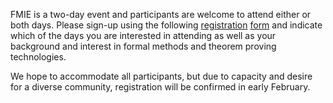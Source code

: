 FMIE is a two-day event and participants are welcome to attend either or both days. Please sign-up using the following [registration](https://forms.gle/zqD3JSojs4fJuaDT8) [form](https://forms.gle/zqD3JSojs4fJuaDT8) and indicate which of the days you are interested in attending as well as your background and interest in formal methods and theorem proving technologies.

We hope to accommodate all participants, but due to capacity and desire for a diverse community, 
registration will be confirmed in early February.

